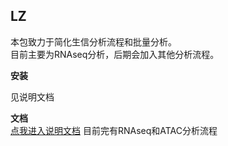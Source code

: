## LZ
本包致力于简化生信分析流程和批量分析。<br>
目前主要为RNAseq分析，后期会加入其他分析流程。<br>

**安装**

见说明文档

**文档** <br>
[点我进入说明文档](https://arronlz.github.io/LZ/)
目前完有RNAseq和ATAC分析流程 <br>
